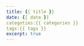 ```yaml
---
title: {{ title }}
date: {{ date }}
categoties:{{ categories }}
tags:{{ tags }}
excerpt: true
---
```

